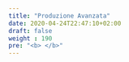 ```yaml
---
title: "Produzione Avanzata"
date: 2020-04-24T22:47:10+02:00
draft: false
weight : 190
pre: "<b> </b>"
---
```

